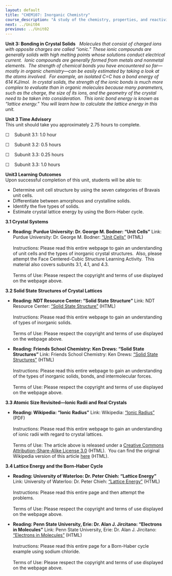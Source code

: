 ```yaml
---
layout: default
title: "CHEM107: Inorganic Chemistry"
course_description: "A study of the chemistry, properties, and reactivity of metal-containing compounds. Topics include atomic structure and electron configurations, bonding theories, ionic bonding, ionic solids and packing structures, band theory, alloys, semiconductors, and superconductors, inorganic acids and bases, and the properties and compounds of Group 1-7 elements."
next: ../Unit04
previous: ../Unit02
---
```

**Unit 3: Bonding in Crystal Solids** <span id="3"></span> 
*Molecules that consist of charged ions with opposite charges are called
“ionic.” These ionic compounds are generally solids with high melting
points whose solutions conduct electrical current.  Ionic compounds are
generally formed from metals and nonmetal elements.  The strength of
chemical bonds you have encountered so far—mostly in organic
chemistry—can be easily estimated by taking a look at the atoms
involved.  For example, an isolated C=C has a bond energy of 614
KJ/mol.  In crystal solids, the strength of the ionic bonds is much more
complex to evaluate than in organic molecules because many parameters,
such as the charge, the size of its ions, and the geometry of the
crystal need to be taken into consideration.  This ionic bond energy is
known as “lattice energy.” You will learn how to calculate the lattice
energy in this unit.*

**Unit 3 Time Advisory**  
This unit should take you approximately 2.75 hours to complete.  
  
 ☐    Subunit 3.1: 1.0 hour  
  
 ☐    Subunit 3.2: 0.5 hours  
  
 ☐    Subunit 3.3: 0.25 hours  
  
 ☐    Subunit 3.3: 1.0 hours

**Unit3 Learning Outcomes**  
Upon successful completion of this unit, students will be able to:
-   Determine unit cell structure by using the seven categories of
    Bravais unit cells.
-   Differentiate between amorphous and crystalline solids.
-   Identify the five types of solids.
-   Estimate crystal lattice energy by using the Born-Haber cycle.

**3.1 Crystal Systems** <span id="3.1"></span> 
-   **Reading: Purdue University: Dr. George M. Bodner: “Unit Cells”**
    Link: Purdue University: Dr. George M. Bodner: [“Unit
    Cells”](http://chemed.chem.purdue.edu/genchem/topicreview/bp/ch13/unitcell.php)
    (HTML)  
        
     Instructions: Please read this entire webpage to gain an
    understanding of unit cells and the types of inorganic crystal
    structures.  Also, please attempt the Face Centered-Cubic Structure
    Learning Activity.  This material also covers subunits 3.1, 4.1, and
    4.3.  
        
     Terms of Use: Please respect the copyright and terms of use
    displayed on the webpage above.

**3.2 Solid State Structures of Crystal Lattices** <span
id="3.2"></span> 
-   **Reading: NDT Resource Center: “Solid State Structure”**
    Link: NDT Resource Center: [“Solid State
    Structure”](http://www.ndt-ed.org/EducationResources/CommunityCollege/Materials/Structure/solidstate.htm)
    (HTML)  
        
     Instructions: Please read this entire webpage to gain an
    understanding of types of inorganic solids.  
        
     Terms of Use: Please respect the copyright and terms of use
    displayed on the webpage above.

-   **Reading: Friends School Chemistry: Ken Drews: “Solid State
    Structures”**
    Link: Friends School Chemistry: Ken Drews: [“Solid State
    Structures”](http://mysite.verizon.net/kdrews47/solids/solids.html)
    (HTML)  
        
     Instructions: Please read this entire webpage to gain an
    understanding of the types of inorganic solids, bonds, and
    intermolecular forces.  
        
     Terms of Use: Please respect the copyright and terms of use
    displayed on the webpage above.

**3.3 Atomic Size Revisited—Ionic Radii and Real Crystals** <span
id="3.3"></span> 
-   **Reading: Wikipedia: “Ionic Radius”**
    Link: Wikipedia: [“Ionic
    Radius”](https://resources.saylor.org/archived/wp-content/uploads/2011/06/Ionic-Radius.pdf)
    (PDF)  
        
     Instructions: Please read this entire webpage to gain an
    understanding of ionic radii with regard to crystal lattices.  
        
     Terms of Use: The article above is released under a [Creative
    Commons Attribution-Share-Alike License
    3.0](http://creativecommons.org/licenses/by-sa/3.0/) (HTML).  You
    can find the original Wikipedia version of this article
    [here](http://en.wikipedia.org/wiki/Ionic_radii) (HTML).

**3.4 Lattice Energy and the Born-Haber Cycle** <span id="3.4"></span> 
-   **Reading: University of Waterloo: Dr. Peter Chieh: “Lattice
    Energy”**
    Link: University of Waterloo: Dr. Peter Chieh: [“Lattice
    Energy”](http://www.science.uwaterloo.ca/~cchieh/cact/applychem/lattice.html)
    (HTML)  
        
     Instructions: Please read this entire page and then attempt the
    problems.   
        
     Terms of Use: Please respect the copyright and terms of use
    displayed on the webpage above.

-   **Reading: Penn State University, Erie: Dr. Alan J. Jircitano:
    “Electrons in Molecules”**
    Link: Penn State University, Erie: Dr. Alan J. Jircitano:
    [“Electrons in
    Molecules”](http://chemistry.bd.psu.edu/jircitano/BH.html) (HTML)  
        
     Instructions: Please read this entire page for a Born-Haber cycle
    example using sodium chloride.   
        
     Terms of Use: Please respect the copyright and terms of use
    displayed on the webpage above.



